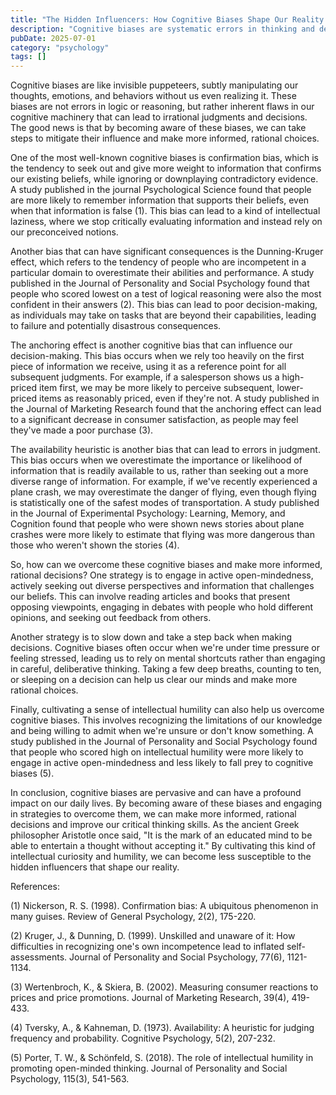 ```yaml
---
title: "The Hidden Influencers: How Cognitive Biases Shape Our Reality and Decision-Making"
description: "Cognitive biases are systematic errors in thinking and decision-making that can have a profound impact on our daily lives. From confirmation bias to the Dunning-Kruger effect, these biases can lead us astray, making us misinterpret information, overlook crucial details, and make poor choices. In this article, we'll delve into the latest scientific findings on cognitive biases, exploring their causes, consequences, and strategies for overcoming them."
pubDate: 2025-07-01
category: "psychology"
tags: []
---
```


Cognitive biases are like invisible puppeteers, subtly manipulating our thoughts, emotions, and behaviors without us even realizing it. These biases are not errors in logic or reasoning, but rather inherent flaws in our cognitive machinery that can lead to irrational judgments and decisions. The good news is that by becoming aware of these biases, we can take steps to mitigate their influence and make more informed, rational choices.

One of the most well-known cognitive biases is confirmation bias, which is the tendency to seek out and give more weight to information that confirms our existing beliefs, while ignoring or downplaying contradictory evidence. A study published in the journal Psychological Science found that people are more likely to remember information that supports their beliefs, even when that information is false (1). This bias can lead to a kind of intellectual laziness, where we stop critically evaluating information and instead rely on our preconceived notions.

Another bias that can have significant consequences is the Dunning-Kruger effect, which refers to the tendency of people who are incompetent in a particular domain to overestimate their abilities and performance. A study published in the Journal of Personality and Social Psychology found that people who scored lowest on a test of logical reasoning were also the most confident in their answers (2). This bias can lead to poor decision-making, as individuals may take on tasks that are beyond their capabilities, leading to failure and potentially disastrous consequences.

The anchoring effect is another cognitive bias that can influence our decision-making. This bias occurs when we rely too heavily on the first piece of information we receive, using it as a reference point for all subsequent judgments. For example, if a salesperson shows us a high-priced item first, we may be more likely to perceive subsequent, lower-priced items as reasonably priced, even if they're not. A study published in the Journal of Marketing Research found that the anchoring effect can lead to a significant decrease in consumer satisfaction, as people may feel they've made a poor purchase (3).

The availability heuristic is another bias that can lead to errors in judgment. This bias occurs when we overestimate the importance or likelihood of information that is readily available to us, rather than seeking out a more diverse range of information. For example, if we've recently experienced a plane crash, we may overestimate the danger of flying, even though flying is statistically one of the safest modes of transportation. A study published in the Journal of Experimental Psychology: Learning, Memory, and Cognition found that people who were shown news stories about plane crashes were more likely to estimate that flying was more dangerous than those who weren't shown the stories (4).

So, how can we overcome these cognitive biases and make more informed, rational decisions? One strategy is to engage in active open-mindedness, actively seeking out diverse perspectives and information that challenges our beliefs. This can involve reading articles and books that present opposing viewpoints, engaging in debates with people who hold different opinions, and seeking out feedback from others.

Another strategy is to slow down and take a step back when making decisions. Cognitive biases often occur when we're under time pressure or feeling stressed, leading us to rely on mental shortcuts rather than engaging in careful, deliberative thinking. Taking a few deep breaths, counting to ten, or sleeping on a decision can help us clear our minds and make more rational choices.

Finally, cultivating a sense of intellectual humility can also help us overcome cognitive biases. This involves recognizing the limitations of our knowledge and being willing to admit when we're unsure or don't know something. A study published in the Journal of Personality and Social Psychology found that people who scored high on intellectual humility were more likely to engage in active open-mindedness and less likely to fall prey to cognitive biases (5).

In conclusion, cognitive biases are pervasive and can have a profound impact on our daily lives. By becoming aware of these biases and engaging in strategies to overcome them, we can make more informed, rational decisions and improve our critical thinking skills. As the ancient Greek philosopher Aristotle once said, "It is the mark of an educated mind to be able to entertain a thought without accepting it." By cultivating this kind of intellectual curiosity and humility, we can become less susceptible to the hidden influencers that shape our reality.

References:

(1) Nickerson, R. S. (1998). Confirmation bias: A ubiquitous phenomenon in many guises. Review of General Psychology, 2(2), 175-220.

(2) Kruger, J., & Dunning, D. (1999). Unskilled and unaware of it: How difficulties in recognizing one's own incompetence lead to inflated self-assessments. Journal of Personality and Social Psychology, 77(6), 1121-1134.

(3) Wertenbroch, K., & Skiera, B. (2002). Measuring consumer reactions to prices and price promotions. Journal of Marketing Research, 39(4), 419-433.

(4) Tversky, A., & Kahneman, D. (1973). Availability: A heuristic for judging frequency and probability. Cognitive Psychology, 5(2), 207-232.

(5) Porter, T. W., & Schönfeld, S. (2018). The role of intellectual humility in promoting open-minded thinking. Journal of Personality and Social Psychology, 115(3), 541-563.